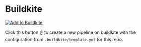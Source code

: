 # Buildkite

[![Add to Buildkite](https://buildkite.com/button.svg)](https://buildkite.com/new?template=https://github.com/indebted-modules/svc)

Click this button :point_up: to create a new pipeline on buildkite with the configuration from `.buildkite/template.yml` for this repo.

